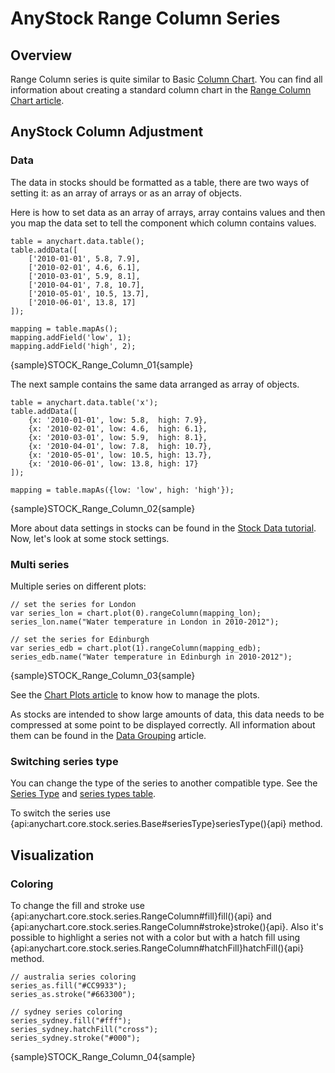 # AnyStock Range Column Series

## Overview

Range Column series is quite similar to Basic [Column Chart](Column). You can find all information about creating a standard column chart in the [Range Column Chart article](../../Basic_Charts/Range_Column_Chart).

## AnyStock Column Adjustment

### Data

The data in stocks should be formatted as a table, there are two ways of setting it: as an array of arrays or as an array of objects. 

Here is how to set data as an array of arrays, array contains values and then you map the data set to tell the component which column contains values.

```
table = anychart.data.table();
table.addData([
	['2010-01-01', 5.8, 7.9],
	['2010-02-01', 4.6, 6.1],
	['2010-03-01', 5.9, 8.1],
	['2010-04-01', 7.8, 10.7],
	['2010-05-01', 10.5, 13.7],
	['2010-06-01', 13.8, 17]
]);

mapping = table.mapAs();
mapping.addField('low', 1);
mapping.addField('high', 2);
```

{sample}STOCK\_Range\_Column\_01{sample}

The next sample contains the same data arranged as array of objects.

```
table = anychart.data.table('x');
table.addData([
	{x: '2010-01-01', low: 5.8,  high: 7.9},
	{x: '2010-02-01', low: 4.6,  high: 6.1},
	{x: '2010-03-01', low: 5.9,  high: 8.1},
	{x: '2010-04-01', low: 7.8,  high: 10.7},
	{x: '2010-05-01', low: 10.5, high: 13.7},
	{x: '2010-06-01', low: 13.8, high: 17}
]);

mapping = table.mapAs({low: 'low', high: 'high'});
```

{sample}STOCK\_Range\_Column\_02{sample}

More about data settings in stocks can be found in the [Stock Data tutorial](../Data). Now, let's look at some stock settings.

### Multi series

Multiple series on different plots:

```
// set the series for London
var series_lon = chart.plot(0).rangeColumn(mapping_lon);
series_lon.name("Water temperature in London in 2010-2012");

// set the series for Edinburgh
var series_edb = chart.plot(1).rangeColumn(mapping_edb);
series_edb.name("Water temperature in Edinburgh in 2010-2012");
```

{sample}STOCK\_Range\_Column\_03{sample}

See the [Chart Plots article](../Chart_Plots) to know how to manage the plots.

As stocks are intended to show large amounts of data, this data needs to be compressed at some point to be displayed correctly. All information about them can be found in the [Data Grouping](../Data_Grouping) article.

### Switching series type

You can change the type of the series to another compatible type. See the [Series Type](Series_Type) and [series types table](Supported_Series#list_of_supported_series).

To switch the series use {api:anychart.core.stock.series.Base#seriesType}seriesType(){api} method.

## Visualization

### Coloring

To change the fill and stroke use {api:anychart.core.stock.series.RangeColumn#fill}fill(){api} and {api:anychart.core.stock.series.RangeColumn#stroke}stroke(){api}. Also it's possible to highlight a series not with a color but with a hatch fill using {api:anychart.core.stock.series.RangeColumn#hatchFill}hatchFill(){api} method. 

```
// australia series coloring
series_as.fill("#CC9933");
series_as.stroke("#663300");

// sydney series coloring
series_sydney.fill("#fff");
series_sydney.hatchFill("cross");
series_sydney.stroke("#000");
```

{sample}STOCK\_Range\_Column\_04{sample}